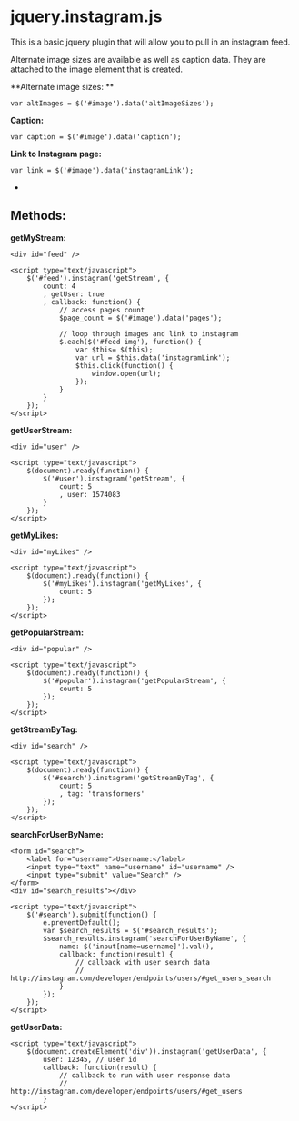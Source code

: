 jquery.instagram.js
===================

This is a basic jquery plugin that will allow you to pull in an instagram feed.



Alternate image sizes are available as well as caption data.  They are attached
to the image element that is created.



**Alternate image sizes: **

~~~~~~~~~~~~~~~~~~~~~~~~~~~~~~~~~~~~~~~~~~~~~~~~~~~~~~~~~~~~~~~~~~~~~~~~~~~~~~~~
var altImages = $('#image').data('altImageSizes');
~~~~~~~~~~~~~~~~~~~~~~~~~~~~~~~~~~~~~~~~~~~~~~~~~~~~~~~~~~~~~~~~~~~~~~~~~~~~~~~~

**Caption:**

~~~~~~~~~~~~~~~~~~~~~~~~~~~~~~~~~~~~~~~~~~~~~~~~~~~~~~~~~~~~~~~~~~~~~~~~~~~~~~~~
var caption = $('#image').data('caption');
~~~~~~~~~~~~~~~~~~~~~~~~~~~~~~~~~~~~~~~~~~~~~~~~~~~~~~~~~~~~~~~~~~~~~~~~~~~~~~~~

**Link to Instagram page:**

~~~~~~~~~~~~~~~~~~~~~~~~~~~~~~~~~~~~~~~~~~~~~~~~~~~~~~~~~~~~~~~~~~~~~~~~~~~~~~~~
var link = $('#image').data('instagramLink');
~~~~~~~~~~~~~~~~~~~~~~~~~~~~~~~~~~~~~~~~~~~~~~~~~~~~~~~~~~~~~~~~~~~~~~~~~~~~~~~~

 
-

Methods:
--------

**getMyStream:**

~~~~~~~~~~~~~~~~~~~~~~~~~~~~~~~~~~~~~~~~~~~~~~~~~~~~~~~~~~~~~~~~~~~~~~~~~~~~~~~~
<div id="feed" />

<script type="text/javascript">
    $('#feed').instagram('getStream', {
        count: 4
        , getUser: true
        , callback: function() {
            // access pages count
            $page_count = $('#image').data('pages');
            
            // loop through images and link to instagram
            $.each($('#feed img'), function() {
                var $this= $(this);
                var url = $this.data('instagramLink');
                $this.click(function() {
                    window.open(url);
                });
            }
        }
    });
</script>
~~~~~~~~~~~~~~~~~~~~~~~~~~~~~~~~~~~~~~~~~~~~~~~~~~~~~~~~~~~~~~~~~~~~~~~~~~~~~~~~



**getUserStream:**

~~~~~~~~~~~~~~~~~~~~~~~~~~~~~~~~~~~~~~~~~~~~~~~~~~~~~~~~~~~~~~~~~~~~~~~~~~~~~~~~
<div id="user" />

<script type="text/javascript">
    $(document).ready(function() {
        $('#user').instagram('getStream', {
            count: 5
            , user: 1574083
        }
    });
</script>
~~~~~~~~~~~~~~~~~~~~~~~~~~~~~~~~~~~~~~~~~~~~~~~~~~~~~~~~~~~~~~~~~~~~~~~~~~~~~~~~



**getMyLikes:**

~~~~~~~~~~~~~~~~~~~~~~~~~~~~~~~~~~~~~~~~~~~~~~~~~~~~~~~~~~~~~~~~~~~~~~~~~~~~~~~~
<div id="myLikes" />

<script type="text/javascript">
    $(document).ready(function() {
        $('#myLikes').instagram('getMyLikes', {
            count: 5
        });
    });
</script>
~~~~~~~~~~~~~~~~~~~~~~~~~~~~~~~~~~~~~~~~~~~~~~~~~~~~~~~~~~~~~~~~~~~~~~~~~~~~~~~~



**getPopularStream:**

~~~~~~~~~~~~~~~~~~~~~~~~~~~~~~~~~~~~~~~~~~~~~~~~~~~~~~~~~~~~~~~~~~~~~~~~~~~~~~~~
<div id="popular" />

<script type="text/javascript">
    $(document).ready(function() {
        $('#popular').instagram('getPopularStream', {
            count: 5
        });
    });
</script>
~~~~~~~~~~~~~~~~~~~~~~~~~~~~~~~~~~~~~~~~~~~~~~~~~~~~~~~~~~~~~~~~~~~~~~~~~~~~~~~~



**getStreamByTag:**

~~~~~~~~~~~~~~~~~~~~~~~~~~~~~~~~~~~~~~~~~~~~~~~~~~~~~~~~~~~~~~~~~~~~~~~~~~~~~~~~
<div id="search" />

<script type="text/javascript">
    $(document).ready(function() {
        $('#search').instagram('getStreamByTag', {
            count: 5
            , tag: 'transformers'
        });
    });
</script>
~~~~~~~~~~~~~~~~~~~~~~~~~~~~~~~~~~~~~~~~~~~~~~~~~~~~~~~~~~~~~~~~~~~~~~~~~~~~~~~~



**searchForUserByName:**

~~~~~~~~~~~~~~~~~~~~~~~~~~~~~~~~~~~~~~~~~~~~~~~~~~~~~~~~~~~~~~~~~~~~~~~~~~~~~~~~
<form id="search">
    <label for="username">Username:</label>
    <input type="text" name="username" id="username" />
    <input type="submit" value="Search" />
</form>
<div id="search_results"></div>

<script type="text/javascript">
    $('#search').submit(function() {
        e.preventDefault();
        var $search_results = $('#search_results');
        $search_results.instagram('searchForUserByName', {
            name: $('input[name=username]').val(),
            callback: function(result) {
                // callback with user search data
                // http://instagram.com/developer/endpoints/users/#get_users_search
            }
        });                    
    });
</script>
~~~~~~~~~~~~~~~~~~~~~~~~~~~~~~~~~~~~~~~~~~~~~~~~~~~~~~~~~~~~~~~~~~~~~~~~~~~~~~~~



**getUserData:**

~~~~~~~~~~~~~~~~~~~~~~~~~~~~~~~~~~~~~~~~~~~~~~~~~~~~~~~~~~~~~~~~~~~~~~~~~~~~~~~~
<script type="text/javascript">
    $(document.createElement('div')).instagram('getUserData', {
        user: 12345, // user id
        callback: function(result) {
            // callback to run with user response data
            // http://instagram.com/developer/endpoints/users/#get_users
        }
</script>
~~~~~~~~~~~~~~~~~~~~~~~~~~~~~~~~~~~~~~~~~~~~~~~~~~~~~~~~~~~~~~~~~~~~~~~~~~~~~~~~


